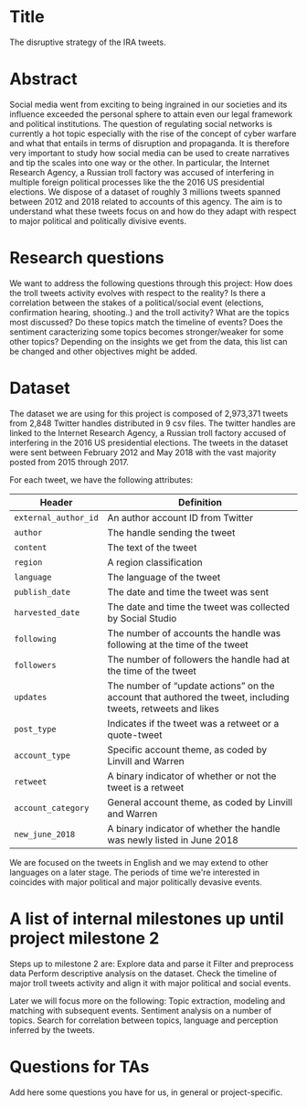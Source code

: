 # Title
The disruptive strategy of the IRA tweets.

# Abstract
Social media went from exciting to being ingrained in our societies and its influence exceeded the personal sphere to attain even our legal framework and political institutions. The question of regulating social networks is currently a hot topic especially with the rise of the concept of cyber warfare and what that entails in terms of disruption and propaganda. It is therefore very important to study how social media can be used to create narratives and tip the scales into one way or the other. In particular, the Internet Research Agency, a Russian troll factory was accused of interfering in multiple foreign political processes like the the 2016 US presidential elections. We dispose of a dataset of roughly 3 millions tweets spanned between 2012 and 2018 related to accounts of this agency. The aim is to understand what these tweets focus on and how do they adapt with respect to major political and politically divisive events.   

# Research questions
We want to address the following questions through this project:
How does the troll tweets activity evolves with respect to the reality?
Is there a correlation between the stakes of a political/social event (elections, confirmation hearing, shooting..) and the troll activity?
What are the topics most discussed? Do these topics match the timeline of events?
Does the sentiment caracterizing some topics becomes stronger/weaker for some other topics?
Depending on the insights we get from the data, this list can be changed and other objectives might be added.

# Dataset
The dataset we are using for this project is composed of 2,973,371 tweets from 2,848 Twitter handles distributed in 9 csv files. The twitter handles are linked to the Internet Research Agency, a Russian troll factory accused of interfering in the 2016 US presidential elections. The tweets in the dataset were sent between February 2012 and May 2018 with the vast majority posted from 2015 through 2017.

For each tweet, we have the following attributes:

Header | Definition
---|---------
`external_author_id` | An author account ID from Twitter 
`author` | The handle sending the tweet
`content` | The text of the tweet
`region` | A region classification
`language` | The language of the tweet
`publish_date` | The date and time the tweet was sent
`harvested_date` | The date and time the tweet was collected by Social Studio
`following` | The number of accounts the handle was following at the time of the tweet
`followers` | The number of followers the handle had at the time of the tweet
`updates` | The number of “update actions” on the account that authored the tweet, including tweets, retweets and likes
`post_type` | Indicates if the tweet was a retweet or a quote-tweet
`account_type` | Specific account theme, as coded by Linvill and Warren
`retweet` | A binary indicator of whether or not the tweet is a retweet
`account_category` | General account theme, as coded by Linvill and Warren
`new_june_2018` | A binary indicator of whether the handle was newly listed in June 2018

We are focused on the tweets in English and we may extend to other languages on a later stage. The periods of time we're interested in coincides with major political and major politically devasive events.


# A list of internal milestones up until project milestone 2
Steps up to milestone 2 are:
Explore data and parse it
Filter and preprocess data
Perform descriptive analysis on the dataset.
Check the timeline of major troll tweets activity and align it with major political and social events.

Later we will focus more on the following:
Topic extraction, modeling and matching with subsequent events.
Sentiment analysis on a number of topics.
Search for correlation between topics, language and perception inferred by the tweets.

# Questions for TAs
Add here some questions you have for us, in general or project-specific.
